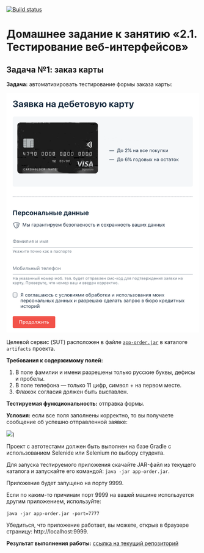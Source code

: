 
[![Build status](https://ci.appveyor.com/api/projects/status/f6c4aqg8wdnpjcqq/branch/main?svg=true)](https://ci.appveyor.com/project/realzyryan/web-interfaces/branch/main)

# Домашнее задание к занятию «2.1. Тестирование веб-интерфейсов»

## Задача №1: заказ карты

**Задача:** автоматизировать тестирование формы заказа карты:

![](https://raw.githubusercontent.com/netology-code/aqa-homeworks/master/web/pic/order.png)

Целевой сервис (SUT) расположен в файле [`app-order.jar`](https://github.com/Ekaterina-Isabel/3._Card_order/blob/master/artifacts/app-order.jar) в каталоге `artifacts` проекта.

**Требования к содержимому полей:**
1. В поле фамилии и имени разрешены только русские буквы, дефисы и пробелы.
2. В поле телефона — только 11 цифр, символ + на первом месте.
3. Флажок согласия должен быть выставлен.

**Тестируемая функциональность:** отправка формы.

**Условия:** если все поля заполнены корректно, то вы получаете сообщение об успешно отправленной заявке:

![](https://raw.githubusercontent.com/netology-code/aqa-homeworks/master/web/pic/success.jpg))

Проект с автотестами должен быть выполнен на базе Gradle с использованием Selenide или Selenium по выбору студента.

Для запуска тестируемого приложения скачайте JAR-файл из текущего каталога и запускайте его командой:
`java -jar app-order.jar`.

Приложение будет запущено на порту 9999.

Если по каким-то причинам порт 9999 на вашей машине используется другим приложением, используйте:

`java -jar app-order.jar -port=7777`

Убедиться, что приложение работает, вы можете, открыв в браузере страницу: http://localhost:9999.  

**Результат выполнения работы:** [ссылка на текущий репозиторий](https://github.com/realzyryan/web-interfaces)
